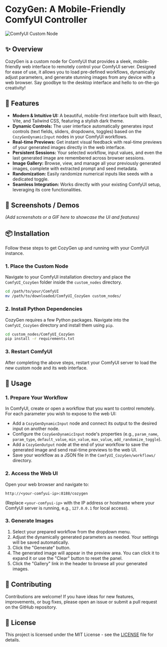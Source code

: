 # CozyGen: A Mobile-Friendly ComfyUI Controller

![ComfyUI Custom Node](https://img.shields.io/badge/ComfyUI-Custom%20Node-blue.svg)

## ✨ Overview

CozyGen is a custom node for ComfyUI that provides a sleek, mobile-friendly web interface to remotely control your ComfyUI server. Designed for ease of use, it allows you to load pre-defined workflows, dynamically adjust parameters, and generate stunning images from any device with a web browser. Say goodbye to the desktop interface and hello to on-the-go creativity!

## 🚀 Features

*   **Modern & Intuitive UI:** A beautiful, mobile-first interface built with React, Vite, and Tailwind CSS, featuring a stylish dark theme.
*   **Dynamic Controls:** The user interface automatically generates input controls (text fields, sliders, dropdowns, toggles) based on the `CozyGenDynamicInput` nodes in your ComfyUI workflows.
*   **Real-time Previews:** Get instant visual feedback with real-time previews of your generated images directly in the web interface.
*   **Persistent Sessions:** Your selected workflow, input values, and even the last generated image are remembered across browser sessions.
*   **Image Gallery:** Browse, view, and manage all your previously generated images, complete with extracted prompt and seed metadata.
*   **Randomization:** Easily randomize numerical inputs like seeds with a dedicated toggle.
*   **Seamless Integration:** Works directly with your existing ComfyUI setup, leveraging its core functionalities.

## 📸 Screenshots / Demos

*(Add screenshots or a GIF here to showcase the UI and features)*

## 📦 Installation

Follow these steps to get CozyGen up and running with your ComfyUI instance.

### 1. Place the Custom Node

Navigate to your ComfyUI installation directory and place the `ComfyUI_CozyGen` folder inside the `custom_nodes` directory.

```bash
cd /path/to/your/ComfyUI
mv /path/to/downloaded/ComfyUI_CozyGen custom_nodes/
```

### 2. Install Python Dependencies

CozyGen requires a few Python packages. Navigate into the `ComfyUI_CozyGen` directory and install them using `pip`.

```bash
cd custom_nodes/ComfyUI_CozyGen
pip install -r requirements.txt
```

### 3. Restart ComfyUI

After completing the above steps, restart your ComfyUI server to load the new custom node and its web interface.

## 🚀 Usage

### 1. Prepare Your Workflow

In ComfyUI, create or open a workflow that you want to control remotely. For each parameter you wish to expose to the web UI:

*   Add a `CozyGenDynamicInput` node and connect its output to the desired input on another node.
*   Configure the `CozyGenDynamicInput` node's properties (e.g., `param_name`, `param_type`, `default_value`, `min_value`, `max_value`, `add_randomize_toggle`).
*   Add a `CozyGenOutput` node at the end of your workflow to save the generated image and send real-time previews to the web UI.
*   Save your workflow as a JSON file in the `ComfyUI_CozyGen/workflows/` directory.

### 2. Access the Web UI

Open your web browser and navigate to:

```
http://<your-comfyui-ip>:8188/cozygen
```

(Replace `<your-comfyui-ip>` with the IP address or hostname where your ComfyUI server is running, e.g., `127.0.0.1` for local access).

### 3. Generate Images

1.  Select your prepared workflow from the dropdown menu.
2.  Adjust the dynamically generated parameters as needed. Your settings will be saved automatically.
3.  Click the "Generate" button.
4.  The generated image will appear in the preview area. You can click it to expand it or use the "Clear" button to reset the panel.
5.  Click the "Gallery" link in the header to browse all your generated images.

## 🤝 Contributing

Contributions are welcome! If you have ideas for new features, improvements, or bug fixes, please open an issue or submit a pull request on the GitHub repository.

## 📄 License

This project is licensed under the MIT License - see the [LICENSE](LICENSE) file for details.
